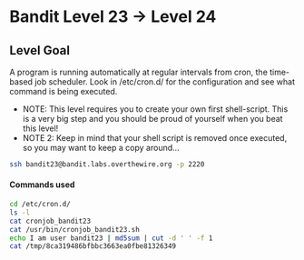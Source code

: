 # Bandit Level 23 → Level 24

## Level Goal
A program is running automatically at regular intervals from cron, the time-based job scheduler. Look in /etc/cron.d/ for the configuration and see what command is being executed.
- NOTE: This level requires you to create your own first shell-script. This is a very big step and you should be proud of yourself when you beat this level!
- NOTE 2: Keep in mind that your shell script is removed once executed, so you may want to keep a copy around…

```bash
ssh bandit23@bandit.labs.overthewire.org -p 2220
```

#### Commands used
```bash
cd /etc/cron.d/
ls -l
cat cronjob_bandit23
cat /usr/bin/cronjob_bandit23.sh
echo I am user bandit23 | md5sum | cut -d ' ' -f 1
cat /tmp/8ca319486bfbbc3663ea0fbe81326349

```

